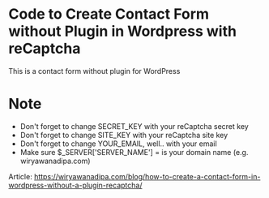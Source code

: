 # Code to Create Contact Form without Plugin in Wordpress with reCaptcha
This is a contact form without plugin for WordPress

# Note
- Don't forget to change SECRET_KEY with your reCaptcha secret key
- Don't forget to change SITE_KEY with your reCaptcha site key
- Don't forget to change YOUR_EMAIL, well.. with your email
- Make sure $_SERVER['SERVER_NAME'] = is your domain name (e.g. wiryawanadipa.com)

Article: https://wiryawanadipa.com/blog/how-to-create-a-contact-form-in-wordpress-without-a-plugin-recaptcha/
